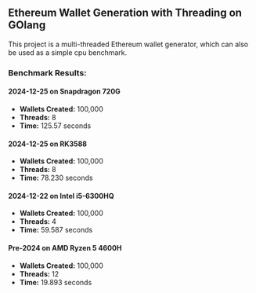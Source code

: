 ## Ethereum Wallet Generation with Threading on GOlang

This project is a multi-threaded Ethereum wallet generator, which can also be used as a simple cpu benchmark.

### Benchmark Results:

#### 2024-12-25 on **Snapdragon 720G**
- **Wallets Created:** 100,000  
- **Threads:** 8  
- **Time:** 125.57 seconds  

#### 2024-12-25 on **RK3588**
- **Wallets Created:** 100,000  
- **Threads:** 8  
- **Time:** 78.230 seconds  

#### 2024-12-22 on **Intel i5-6300HQ**
- **Wallets Created:** 100,000  
- **Threads:** 4  
- **Time:** 59.587 seconds  

#### Pre-2024 on **AMD Ryzen 5 4600H**
- **Wallets Created:** 100,000  
- **Threads:** 12  
- **Time:** 19.893 seconds  
